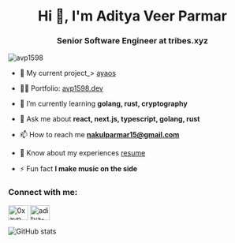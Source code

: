 <h1 align="center">Hi 👋, I'm Aditya Veer Parmar</h1>
<h3 align="center">Senior Software Engineer at tribes.xyz</h3>

<p align="left"><img src="https://komarev.com/ghpvc/?username=avp1598&label=Profile%20views&color=0e75b6&style=flat" alt="avp1598" /></p>

- 👯 My current project_> [ayaos](https://ayaos.ai)

- 👨‍💻 Portfolio: [avp1598.dev](https://www.avp1598.dev/)

- 🌱 I’m currently learning **golang, rust, cryptography**

- 💬 Ask me about **react, next.js, typescript, golang, rust**

- 📫 How to reach me **nakulparmar15@gmail.com**

- 📄 Know about my experiences [resume](https://s3.ap-south-1.amazonaws.com/weekday-resume-attachments/rjvxom4e)

- ⚡ Fun fact **I make music on the side**

<h3 align="left">Connect with me:</h3>
<p align="left">
<a href="https://twitter.com/0xavp" target="blank"><img align="center" src="https://raw.githubusercontent.com/rahuldkjain/github-profile-readme-generator/master/src/images/icons/Social/twitter.svg" alt="0xavp" height="30" width="40" /></a>
<a href="https://linkedin.com/in/aditya-v-parmar-67b617159" target="blank"><img align="center" src="https://raw.githubusercontent.com/rahuldkjain/github-profile-readme-generator/master/src/images/icons/Social/linked-in-alt.svg" alt="aditya-v-parmar-67b617159" height="30" width="40" /></a>
</p>

![GitHub stats](https://github-readme-stats.vercel.app/api?username=avp1598&show_icons=true&theme=neon&border_radius=24)

